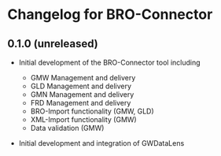 # Changelog for BRO-Connector

## 0.1.0 (unreleased)

- Initial development of the BRO-Connector tool including

  - GMW Management and delivery
  - GLD Management and delivery
  - GMN Management and delivery
  - FRD Management and delivery
  - BRO-Import functionality (GMW, GLD)
  - XML-Import functionality (GMW)
  - Data validation (GMW)

- Initial development and integration of GWDataLens
